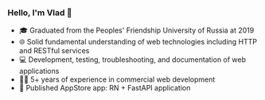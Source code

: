 ### Hello, I'm Vlad 👋  
- 🎓 Graduated from the Peoples' Friendship University of Russia at 2019
- 🌐 Solid fundamental understanding of web technologies including HTTP and RESTful services
- 💻 Development, testing, troubleshooting, and documentation of web applications
- 👨‍💻 5+ years of experience in commercial web development
- 📱 Published AppStore app: RN + FastAPI application
